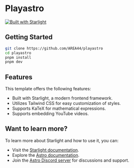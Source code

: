 # Playastro

[![Built with Starlight](https://astro.badg.es/v2/built-with-starlight/tiny.svg)](https://starlight.astro.build)

## Getting Started

```sh
git clone https://github.com/AREA44/playastro
cd playastro
pnpm install
pnpm dev
```

## Features

This template offers the following features:

- Built with Starlight, a modern frontend framework.
- Utilizes Tailwind CSS for easy customization of styles.
- Supports KaTeX for mathematical expressions.
- Supports embedding YouTube videos.

## Want to learn more?

To learn more about Starlight and how to use it, you can:

- Visit the [Starlight documentation](https://starlight.astro.build/).
- Explore the [Astro documentation](https://docs.astro.build).
- Join the [Astro Discord server](https://astro.build/chat) for discussions and support.
